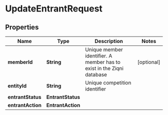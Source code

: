 

# UpdateEntrantRequest


## Properties

Name | Type | Description | Notes
------------ | ------------- | ------------- | -------------
**memberId** | **String** | Unique member identifier. A member has to exist in the Ziqni database |  [optional]
**entityId** | **String** | Unique competition identifier | 
**entrantStatus** | **EntrantStatus** |  | 
**entrantAction** | **EntrantAction** |  | 




